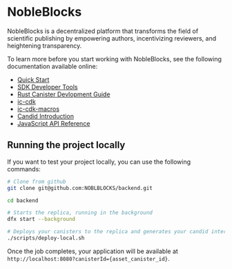 # NobleBlocks

NobleBlocks is a decentralized platform that transforms the field of scientific publishing by empowering authors, incentivizing reviewers, and heightening transparency.


To learn more before you start working with NobleBlocks, see the following documentation available online:

- [Quick Start](https://internetcomputer.org/docs/quickstart/quickstart-intro)
- [SDK Developer Tools](https://internetcomputer.org/docs/developers-guide/sdk-guide)
- [Rust Canister Devlopment Guide](https://internetcomputer.org/docs/rust-guide/rust-intro)
- [ic-cdk](https://docs.rs/ic-cdk)
- [ic-cdk-macros](https://docs.rs/ic-cdk-macros)
- [Candid Introduction](https://internetcomputer.org/docs/candid-guide/candid-intro)
- [JavaScript API Reference](https://erxue-5aaaa-aaaab-qaagq-cai.raw.icp0.io)

## Running the project locally

If you want to test your project locally, you can use the following commands:

```bash
# Clone from github
git clone git@github.com:NOBLBLOCKS/backend.git

cd backend

# Starts the replica, running in the background
dfx start --background

# Deploys your canisters to the replica and generates your candid interface
./scripts/deploy-local.sh
```

Once the job completes, your application will be available at `http://localhost:8080?canisterId={asset_canister_id}`.
